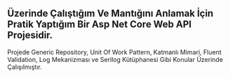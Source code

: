 ## Üzerinde Çalıştığım Ve Mantığını Anlamak İçin Pratik Yaptığım Bir Asp Net Core Web API Projesidir.
Projede Generic Repository, Unit Of Work Pattern, Katmanlı Mimari, Fluent Validation, Log Mekanizması
 ve Serilog Kütüphanesi Gibi Konular Üzerinde Çalışılmıştır.